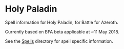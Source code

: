 # Holy Paladin

Spell information for Holy Paladin, for Battle for Azeroth.

Currently based on BFA beta applicable at ~11 May 2018.

See the [Spells](./Spells) directory for spell specific information.
